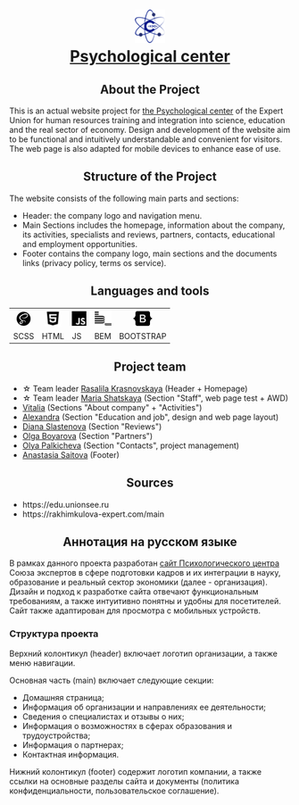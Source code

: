<h1 align="center"><a href="https://www.psychology.unionsee.ru/"><img src="./assets/icons/banner.svg" alt="logo" height="60"/><br/>Psychological center</a></h1>
<h2 align="center">About the Project</h2>
<p>This is an actual website project for <a href="https://www.psychology.unionsee.ru/">the Psychological center</a> of the Expert Union for human resources training and integration into science, education and the real sector of economy. Design and development of the website aim to be functional and intuitively understandable and convenient for visitors. The web page is also adapted for mobile devices to enhance ease of use.</p>

<h2 align="center">Structure of the Project</h2>
<p>The website consists of the following main parts and sections:</p>
<ul> 
  <li>Header: the company logo and navigation menu.</li>
  <li>Main Sections includes the homepage, information about the company, its activities, specialists and reviews, partners, contacts, educational and employment opportunities. </li>
  <li>Footer сontains the company logo, main sections and the documents links (privacy policy, terms os service).</li>
</ul>
<h2 align="center">Languages and tools</h2>
<table>
    <tr>
        <th><img src="./assets/icons/readme_icons/sass.svg" alt="icon scss" height="25" /></th>
        <th><img src="./assets/icons/readme_icons/html.svg" alt="icon html" height="30"/></th>
        <th><img src="./assets/icons/readme_icons/js.svg" alt="icon html" height="30"/></th>
        <th><img src="./assets/icons/readme_icons/bem.svg" alt="icon html" height="30"/></th>
        <th><img src="./assets/icons/readme_icons/bootstrap.svg" alt="icon html" height="30"/></th>
    </tr>
    <tr>
        <td>SCSS</td>
        <td>HTML</td>
        <td>JS</td>
        <td>BEM</td>
        <td>BOOTSTRAP</td>
    </tr>
</table>

<h2 align="center">Project team</h2>
<ul> 
  <li>&#9734; Team leader <a href="https://github.com/Rasalila"> Rasalila Krasnovskaya</a> (Header + Homepage)</li>
  <li>&#9734; Team leader <a href="https://github.com/makfluffy575">Maria Shatskaya</a> (Section "Staff", web page test + AWD)</li>  
  <li><a href="https://github.com/Vitalia-art">Vitalia</a> (Sections "About company" + "Activities")</li>
  <li><a href="https://github.com/Alia-s-s">Alexandra</a> (Section "Education and job", design and web page layout)</li>
  <li><a href="https://github.com/DianaSlastenova">Diana Slastenova</a> (Section "Reviews")</li>
  <li><a href="https://github.com/boyarovaolga">Olga Boyarova</a> (Section "Partners")</li>
  <li><a href="https://github.com/gosalynmallard">Olya Palkicheva</a> (Section "Contacts", project management)</li>
  <li><a href="https://github.com/saitovaan35">Anastasia Saitova</a> (Footer)</li>
</ul>
<h2 align="center">Sources</h2>
<ul>
  <li>https://edu.unionsee.ru</li>
  <li>https://rakhimkulova-expert.com/main</li>
</ul>
<h2 align="center">Аннотация на русском языке</h2>
<p>В рамках данного проекта разработан <a href="https://www.psychology.unionsee.ru/">сайт Психологического центра</a> Союза экспертов в сфере подготовки кадров и их интеграции в науку, образование и реальный сектор экономики (далее - организация). Дизайн и подход к разработке сайта отвечают функциональным требованиям, а также интуитивно понятны и удобны для посетителей. Сайт также адаптирован для просмотра с мобильных устройств.</p>
<h3>Структура проекта</h3>
<p>Верхний колонтикул (header) включает логотип организации, а также меню навигации.</p>
<p>Основная часть (main) включает следующие секции:</p>
<ul> 
  <li>Домашняя страница;</li>
  <li>Информация об организации и направлениях ее деятельности;</li>
  <li>Сведения о специалистах и отзывы о них;</li>
  <li>Информация о возможностях в сферах образования и трудоустройства;</li>
  <li>Информация о партнерах;</li>
  <li>Контактная информация.</li>
</ul>
<p>Нижний колонтикул (footer) содержит логотип компании, а также ссылки на основные разделы сайта и документы (политика конфиденциальности, пользовательское соглашение).</p>
